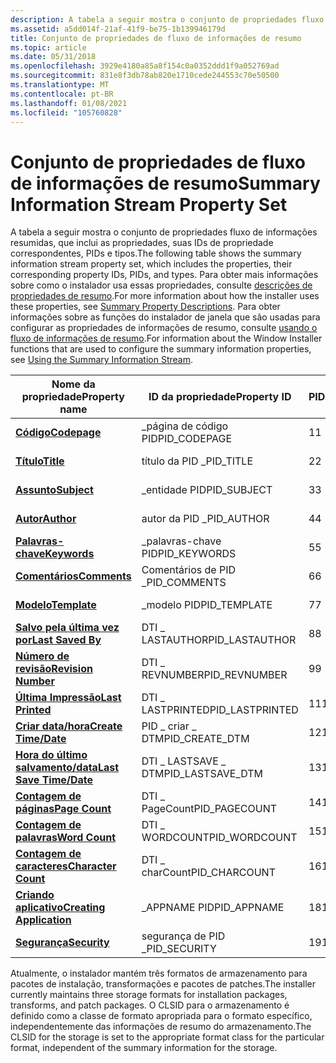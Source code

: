 ```yaml
---
description: A tabela a seguir mostra o conjunto de propriedades fluxo de informações resumidas, que inclui as propriedades, suas IDs de propriedade correspondentes, PIDs e tipos.
ms.assetid: a5dd014f-21af-41f9-be75-1b139946179d
title: Conjunto de propriedades de fluxo de informações de resumo
ms.topic: article
ms.date: 05/31/2018
ms.openlocfilehash: 3929e4180a85a8f154c0a0352ddd1f9a052769ad
ms.sourcegitcommit: 831e8f3db78ab820e1710cede244553c70e50500
ms.translationtype: MT
ms.contentlocale: pt-BR
ms.lasthandoff: 01/08/2021
ms.locfileid: "105760828"
---
```

# <a name="summary-information-stream-property-set"></a><span data-ttu-id="6be7f-103">Conjunto de propriedades de fluxo de informações de resumo</span><span class="sxs-lookup"><span data-stu-id="6be7f-103">Summary Information Stream Property Set</span></span>

<span data-ttu-id="6be7f-104">A tabela a seguir mostra o conjunto de propriedades fluxo de informações resumidas, que inclui as propriedades, suas IDs de propriedade correspondentes, PIDs e tipos.</span><span class="sxs-lookup"><span data-stu-id="6be7f-104">The following table shows the summary information stream property set, which includes the properties, their corresponding property IDs, PIDs, and types.</span></span> <span data-ttu-id="6be7f-105">Para obter mais informações sobre como o instalador usa essas propriedades, consulte [descrições de propriedades de resumo](summary-property-descriptions.md).</span><span class="sxs-lookup"><span data-stu-id="6be7f-105">For more information about how the installer uses these properties, see [Summary Property Descriptions](summary-property-descriptions.md).</span></span> <span data-ttu-id="6be7f-106">Para obter informações sobre as funções do instalador de janela que são usadas para configurar as propriedades de informações de resumo, consulte [usando o fluxo de informações de resumo](using-the-summary-information-stream.md).</span><span class="sxs-lookup"><span data-stu-id="6be7f-106">For information about the Window Installer functions that are used to configure the summary information properties, see [Using the Summary Information Stream](using-the-summary-information-stream.md).</span></span>



| <span data-ttu-id="6be7f-107">Nome da propriedade</span><span class="sxs-lookup"><span data-stu-id="6be7f-107">Property name</span></span>                                                | <span data-ttu-id="6be7f-108">ID da propriedade</span><span class="sxs-lookup"><span data-stu-id="6be7f-108">Property ID</span></span>        | <span data-ttu-id="6be7f-109">PID</span><span class="sxs-lookup"><span data-stu-id="6be7f-109">PID</span></span> | <span data-ttu-id="6be7f-110">Tipo</span><span class="sxs-lookup"><span data-stu-id="6be7f-110">Type</span></span>         |
|--------------------------------------------------------------|--------------------|-----|--------------|
| [<span data-ttu-id="6be7f-111">**Código**</span><span class="sxs-lookup"><span data-stu-id="6be7f-111">**Codepage**</span></span>](codepage-summary.md)                         | <span data-ttu-id="6be7f-112">\_página de código PID</span><span class="sxs-lookup"><span data-stu-id="6be7f-112">PID\_CODEPAGE</span></span>      | <span data-ttu-id="6be7f-113">1</span><span class="sxs-lookup"><span data-stu-id="6be7f-113">1</span></span>   | <span data-ttu-id="6be7f-114">\_I2 VT</span><span class="sxs-lookup"><span data-stu-id="6be7f-114">VT\_I2</span></span>       |
| [<span data-ttu-id="6be7f-115">**Título**</span><span class="sxs-lookup"><span data-stu-id="6be7f-115">**Title**</span></span>](title-summary.md)                               | <span data-ttu-id="6be7f-116">título da PID \_</span><span class="sxs-lookup"><span data-stu-id="6be7f-116">PID\_TITLE</span></span>         | <span data-ttu-id="6be7f-117">2</span><span class="sxs-lookup"><span data-stu-id="6be7f-117">2</span></span>   | <span data-ttu-id="6be7f-118">a VT \_ LPSTR</span><span class="sxs-lookup"><span data-stu-id="6be7f-118">VT\_LPSTR</span></span>    |
| [<span data-ttu-id="6be7f-119">**Assunto**</span><span class="sxs-lookup"><span data-stu-id="6be7f-119">**Subject**</span></span>](subject-summary.md)                           | <span data-ttu-id="6be7f-120">\_entidade PID</span><span class="sxs-lookup"><span data-stu-id="6be7f-120">PID\_SUBJECT</span></span>       | <span data-ttu-id="6be7f-121">3</span><span class="sxs-lookup"><span data-stu-id="6be7f-121">3</span></span>   | <span data-ttu-id="6be7f-122">a VT \_ LPSTR</span><span class="sxs-lookup"><span data-stu-id="6be7f-122">VT\_LPSTR</span></span>    |
| [<span data-ttu-id="6be7f-123">**Autor**</span><span class="sxs-lookup"><span data-stu-id="6be7f-123">**Author**</span></span>](author-summary.md)                             | <span data-ttu-id="6be7f-124">autor da PID \_</span><span class="sxs-lookup"><span data-stu-id="6be7f-124">PID\_AUTHOR</span></span>        | <span data-ttu-id="6be7f-125">4</span><span class="sxs-lookup"><span data-stu-id="6be7f-125">4</span></span>   | <span data-ttu-id="6be7f-126">a VT \_ LPSTR</span><span class="sxs-lookup"><span data-stu-id="6be7f-126">VT\_LPSTR</span></span>    |
| [<span data-ttu-id="6be7f-127">**Palavras-chave**</span><span class="sxs-lookup"><span data-stu-id="6be7f-127">**Keywords**</span></span>](keywords-summary.md)                         | <span data-ttu-id="6be7f-128">\_palavras-chave PID</span><span class="sxs-lookup"><span data-stu-id="6be7f-128">PID\_KEYWORDS</span></span>      | <span data-ttu-id="6be7f-129">5</span><span class="sxs-lookup"><span data-stu-id="6be7f-129">5</span></span>   | <span data-ttu-id="6be7f-130">a VT \_ LPSTR</span><span class="sxs-lookup"><span data-stu-id="6be7f-130">VT\_LPSTR</span></span>    |
| [<span data-ttu-id="6be7f-131">**Comentários**</span><span class="sxs-lookup"><span data-stu-id="6be7f-131">**Comments**</span></span>](comments-summary.md)                         | <span data-ttu-id="6be7f-132">Comentários de PID \_</span><span class="sxs-lookup"><span data-stu-id="6be7f-132">PID\_COMMENTS</span></span>      | <span data-ttu-id="6be7f-133">6</span><span class="sxs-lookup"><span data-stu-id="6be7f-133">6</span></span>   | <span data-ttu-id="6be7f-134">a VT \_ LPSTR</span><span class="sxs-lookup"><span data-stu-id="6be7f-134">VT\_LPSTR</span></span>    |
| [<span data-ttu-id="6be7f-135">**Modelo**</span><span class="sxs-lookup"><span data-stu-id="6be7f-135">**Template**</span></span>](template-summary.md)                         | <span data-ttu-id="6be7f-136">\_modelo PID</span><span class="sxs-lookup"><span data-stu-id="6be7f-136">PID\_TEMPLATE</span></span>      | <span data-ttu-id="6be7f-137">7</span><span class="sxs-lookup"><span data-stu-id="6be7f-137">7</span></span>   | <span data-ttu-id="6be7f-138">a VT \_ LPSTR</span><span class="sxs-lookup"><span data-stu-id="6be7f-138">VT\_LPSTR</span></span>    |
| [<span data-ttu-id="6be7f-139">**Salvo pela última vez por**</span><span class="sxs-lookup"><span data-stu-id="6be7f-139">**Last Saved By**</span></span>](last-saved-by-summary.md)               | <span data-ttu-id="6be7f-140">DTI \_ LASTAUTHOR</span><span class="sxs-lookup"><span data-stu-id="6be7f-140">PID\_LASTAUTHOR</span></span>    | <span data-ttu-id="6be7f-141">8</span><span class="sxs-lookup"><span data-stu-id="6be7f-141">8</span></span>   | <span data-ttu-id="6be7f-142">a VT \_ LPSTR</span><span class="sxs-lookup"><span data-stu-id="6be7f-142">VT\_LPSTR</span></span>    |
| [<span data-ttu-id="6be7f-143">**Número de revisão**</span><span class="sxs-lookup"><span data-stu-id="6be7f-143">**Revision Number**</span></span>](revision-number-summary.md)           | <span data-ttu-id="6be7f-144">DTI \_ REVNUMBER</span><span class="sxs-lookup"><span data-stu-id="6be7f-144">PID\_REVNUMBER</span></span>     | <span data-ttu-id="6be7f-145">9</span><span class="sxs-lookup"><span data-stu-id="6be7f-145">9</span></span>   | <span data-ttu-id="6be7f-146">a VT \_ LPSTR</span><span class="sxs-lookup"><span data-stu-id="6be7f-146">VT\_LPSTR</span></span>    |
| [<span data-ttu-id="6be7f-147">**Última Impressão**</span><span class="sxs-lookup"><span data-stu-id="6be7f-147">**Last Printed**</span></span>](last-printed-summary.md)                 | <span data-ttu-id="6be7f-148">DTI \_ LASTPRINTED</span><span class="sxs-lookup"><span data-stu-id="6be7f-148">PID\_LASTPRINTED</span></span>   | <span data-ttu-id="6be7f-149">11</span><span class="sxs-lookup"><span data-stu-id="6be7f-149">11</span></span>  | <span data-ttu-id="6be7f-150">FILETIME do VT \_</span><span class="sxs-lookup"><span data-stu-id="6be7f-150">VT\_FILETIME</span></span> |
| [<span data-ttu-id="6be7f-151">**Criar data/hora**</span><span class="sxs-lookup"><span data-stu-id="6be7f-151">**Create Time/Date**</span></span>](create-time-date-summary.md)         | <span data-ttu-id="6be7f-152">PID \_ criar \_ DTM</span><span class="sxs-lookup"><span data-stu-id="6be7f-152">PID\_CREATE\_DTM</span></span>   | <span data-ttu-id="6be7f-153">12</span><span class="sxs-lookup"><span data-stu-id="6be7f-153">12</span></span>  | <span data-ttu-id="6be7f-154">FILETIME do VT \_</span><span class="sxs-lookup"><span data-stu-id="6be7f-154">VT\_FILETIME</span></span> |
| [<span data-ttu-id="6be7f-155">**Hora do último salvamento/data**</span><span class="sxs-lookup"><span data-stu-id="6be7f-155">**Last Save Time/Date**</span></span>](last-saved-time-date-summary.md)  | <span data-ttu-id="6be7f-156">DTI \_ LASTSAVE \_ DTM</span><span class="sxs-lookup"><span data-stu-id="6be7f-156">PID\_LASTSAVE\_DTM</span></span> | <span data-ttu-id="6be7f-157">13</span><span class="sxs-lookup"><span data-stu-id="6be7f-157">13</span></span>  | <span data-ttu-id="6be7f-158">FILETIME do VT \_</span><span class="sxs-lookup"><span data-stu-id="6be7f-158">VT\_FILETIME</span></span> |
| [<span data-ttu-id="6be7f-159">**Contagem de páginas**</span><span class="sxs-lookup"><span data-stu-id="6be7f-159">**Page Count**</span></span>](page-count-summary.md)                     | <span data-ttu-id="6be7f-160">DTI \_ PageCount</span><span class="sxs-lookup"><span data-stu-id="6be7f-160">PID\_PAGECOUNT</span></span>     | <span data-ttu-id="6be7f-161">14</span><span class="sxs-lookup"><span data-stu-id="6be7f-161">14</span></span>  | <span data-ttu-id="6be7f-162">\_I4 VT</span><span class="sxs-lookup"><span data-stu-id="6be7f-162">VT\_I4</span></span>       |
| [<span data-ttu-id="6be7f-163">**Contagem de palavras**</span><span class="sxs-lookup"><span data-stu-id="6be7f-163">**Word Count**</span></span>](word-count-summary.md)                     | <span data-ttu-id="6be7f-164">DTI \_ WORDCOUNT</span><span class="sxs-lookup"><span data-stu-id="6be7f-164">PID\_WORDCOUNT</span></span>     | <span data-ttu-id="6be7f-165">15</span><span class="sxs-lookup"><span data-stu-id="6be7f-165">15</span></span>  | <span data-ttu-id="6be7f-166">\_I4 VT</span><span class="sxs-lookup"><span data-stu-id="6be7f-166">VT\_I4</span></span>       |
| [<span data-ttu-id="6be7f-167">**Contagem de caracteres**</span><span class="sxs-lookup"><span data-stu-id="6be7f-167">**Character Count**</span></span>](character-count-summary.md)           | <span data-ttu-id="6be7f-168">DTI \_ charCount</span><span class="sxs-lookup"><span data-stu-id="6be7f-168">PID\_CHARCOUNT</span></span>     | <span data-ttu-id="6be7f-169">16</span><span class="sxs-lookup"><span data-stu-id="6be7f-169">16</span></span>  | <span data-ttu-id="6be7f-170">\_I4 VT</span><span class="sxs-lookup"><span data-stu-id="6be7f-170">VT\_I4</span></span>       |
| [<span data-ttu-id="6be7f-171">**Criando aplicativo**</span><span class="sxs-lookup"><span data-stu-id="6be7f-171">**Creating Application**</span></span>](creating-application-summary.md) | <span data-ttu-id="6be7f-172">\_APPNAME PID</span><span class="sxs-lookup"><span data-stu-id="6be7f-172">PID\_APPNAME</span></span>       | <span data-ttu-id="6be7f-173">18</span><span class="sxs-lookup"><span data-stu-id="6be7f-173">18</span></span>  | <span data-ttu-id="6be7f-174">a VT \_ LPSTR</span><span class="sxs-lookup"><span data-stu-id="6be7f-174">VT\_LPSTR</span></span>    |
| [<span data-ttu-id="6be7f-175">**Segurança**</span><span class="sxs-lookup"><span data-stu-id="6be7f-175">**Security**</span></span>](security-summary.md)                         | <span data-ttu-id="6be7f-176">segurança de PID \_</span><span class="sxs-lookup"><span data-stu-id="6be7f-176">PID\_SECURITY</span></span>      | <span data-ttu-id="6be7f-177">19</span><span class="sxs-lookup"><span data-stu-id="6be7f-177">19</span></span>  | <span data-ttu-id="6be7f-178">\_I4 VT</span><span class="sxs-lookup"><span data-stu-id="6be7f-178">VT\_I4</span></span>       |



 

<span data-ttu-id="6be7f-179">Atualmente, o instalador mantém três formatos de armazenamento para pacotes de instalação, transformações e pacotes de patches.</span><span class="sxs-lookup"><span data-stu-id="6be7f-179">The installer currently maintains three storage formats for installation packages, transforms, and patch packages.</span></span> <span data-ttu-id="6be7f-180">O CLSID para o armazenamento é definido como a classe de formato apropriada para o formato específico, independentemente das informações de resumo do armazenamento.</span><span class="sxs-lookup"><span data-stu-id="6be7f-180">The CLSID for the storage is set to the appropriate format class for the particular format, independent of the summary information for the storage.</span></span>

 

 



